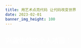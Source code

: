 ```yaml
---
title: 用艺术点亮代码 让代码改变世界
date: 2023-02-01
banner_img_height: 100
---
```


<div>
	<h2 class="home-title">兴趣使然的个人项目：</h2>
	<div class="photo-container"></div>
</div>

<script src="https://cdn.staticfile.org/jquery/3.4.1/jquery.js"></script>
<script src="https://cdn.staticfile.org/fancybox/3.5.7/jquery.fancybox.min.js"></script>
<script src="https://cdn.staticfile.org/jquery.lazyload/1.9.1/jquery.lazyload.js"></script>
<link rel="stylesheet" type="text/css" href="https://cdn.staticfile.org/fancybox/3.5.7/jquery.fancybox.min.css" />

<script>
	jQuery(document).ready(function ($) {
		$.getJSON("data.json",function(result){
			// 相册数据
			let list =  result.photos
		    // 插入html
		    let dataHtml = '';
		    for (let item of list) {
		    	dataHtml += `<div class="photo-wrap"><figure>`;
		    	dataHtml += `<a href="${item.linkImgSrc}" data-fancybox="gallery" data-width="800">`;
		    	dataHtml += `<div class="photo">`;
		    	dataHtml += `<div class="photo-bg lazy" style="background-image: url('/img/loading.gif')" data-original="${item.imgSrc}"></div>`
		    	dataHtml += `<div class="photo-info">`;
		    	dataHtml += `<h1 class="photo-header">${item.title}</h1>`;
		    	dataHtml += `<p class="photo-content">${item.type}</p>`;
		    	dataHtml += `</div>`;
		    	dataHtml += `</div>`;
		    	dataHtml += `<figcaption>`;
		    	dataHtml += `<h5>${item.title}</h5>`;
		    	dataHtml += `<p class="photo-url">${item.content}</p>`;
		    	dataHtml += `</figcaption>`;
		    	dataHtml += `</a>`;
		    	dataHtml += `</figure></div>`;
		    }
		    $('.photo-container').append(dataHtml);
			// 背景图懒加载
			$('div.lazy').lazyload();
			// fancyBox 灯箱插件
			$('[data-fancybox="gallery"]').fancybox({
				// 设置相册介绍
				caption: function(instance, item) {
					return $(this).find('figcaption').html();
				}
			});
			$('.photo-url').on('click', function (e) {
				e.stopPropagation();
				alert('我是一张图片!!!');
			});
		});
	})
</script>

<style>
main .container{
	max-width: 100%;
	padding-right: 0;
	padding-left: 0;
}
main .container .row {
	margin: 0;
}
#board {
	background-image: linear-gradient(60deg, #29323c 0%, #485563 100%);
}
figcaption {
  display: none;
}
.photo-container {
	font-size: 14px;
	font-weight: 500;
	-webkit-font-smoothing: antialiased;
	display: flex;
	flex-wrap: wrap;
	justify-content: center;
}
.photo-wrap {
	margin: 30px;
	transform: perspective(800px);
	transform-style: preserve-3d;
	cursor: pointer;
	border-radius:50%;
	overflow: hidden;
	width: 140px;
	height: 140px;
}
.photo {
	position: relative;
	flex: 0 0 140px;
	width: 140px;
	height: 140px;
	background-color: #333;
	overflow: hidden;
	border: none;
	border-radius: 50%;
	box-shadow:
		rgba(0, 0, 0, 0.66) 0 30px 60px 0,
		inset #333 0 0 0 5px,
		inset rgba(255, 255, 255, 0.5) 0 0 0 6px;
	transition: 1s cubic-bezier(0.445, 0.05, 0.55, 0.95);
}
.photo-bg {
	opacity: 0.5;
	position: absolute;
	top: -20px;
	left: -20px;
	width: 100%;
	height: 100%;
	padding: 20px;
	box-sizing: content-box;
	background-repeat: no-repeat;
	background-position: center;
	background-size: cover;
	transition:
		1s cubic-bezier(0.445, 0.05, 0.55, 0.95),
		opacity 2s 1s cubic-bezier(0.445, 0.05, 0.55, 0.95);
	pointer-events: none;
}
.photo-info {
	padding: 20px;
	position: absolute;
	bottom: 0;
	color: #fff;
	transform: translateY(10%);
	transition: 0.6s 1.6s cubic-bezier(0.215, 0.61, 0.355, 1);
}
.photo-info::after {
	content: '';
	position: absolute;
	top: 0;
	left: 0;
	z-index: 0;
	width: 100%;
	height: 100%;
	background-image: linear-gradient(to bottom, transparent 0%, rgba(0, 0, 0, 0.6) 100%);
	background-blend-mode: overlay;
	opacity: 0;
	transform: translateY(100%);
	transition: 2s 1s cubic-bezier(0.445, 0.05, 0.55, 0.95);
}
.photo-content {
	position: relative;
	z-index: 1;
	opacity: 0;
	text-shadow: rgba(0, 0, 0, 1) 0 2px 3px;
	transition: 0.6s 1.6s cubic-bezier(0.215, 0.61, 0.355, 1);
	line-height: 1.5em;
}
.photo-header {
	position: relative;
	z-index: 1;
	font-size: 20px;
	font-weight: 700;
	text-shadow: rgba(0, 0, 0, 0.5) 0 10px 10px;
}
.photo-wrap:hover .photo-info {
	transition: 0.6s cubic-bezier(0.23, 1, 0.32, 1);
	transform: translateY(0);
}
.photo-wrap:hover .photo-content {
	transition: 0.6s cubic-bezier(0.23, 1, 0.32, 1);
	opacity: 1;
}
.photo-wrap:hover .photo-info::after {
	transition: 2s cubic-bezier(0.23, 1, 0.32, 1);
	opacity: 1;
	transform: translateY(0);
}
.photo-wrap:hover .photo-bg {
	transition: 0.6s cubic-bezier(0.23, 1, 0.32, 1),
		opacity 2s cubic-bezier(0.23, 1, 0.32, 1);
	transform: translateX(10px) translateY(10px);
	opacity: 0.8;
}
.photo-wrap:hover .photo {
	transition:
		0.6s cubic-bezier(0.23, 1, 0.32, 1),
		box-shadow 2s cubic-bezier(0.23, 1, 0.32, 1);
	box-shadow:
		rgba(255, 255, 255, 0.2) 0 0 40px 5px,
		rgba(255, 255, 255, 1) 0 0 0 1px,
		rgba(0, 0, 0, 0.66) 0 30px 60px 0,
		inset #333 0 0 0 5px,
		inset #fff 0 0 0 6px;
}
.home-title {
	color: #fff;
}
</style>